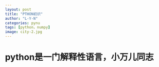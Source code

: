 ```yaml
---
layout: post
title: "PTHON初识"
author: "L-Y-N"
categories: pynu
tags: [python，numpy]
image: city-2.jpg
---
```


# python是一门解释性语言，小万儿同志
